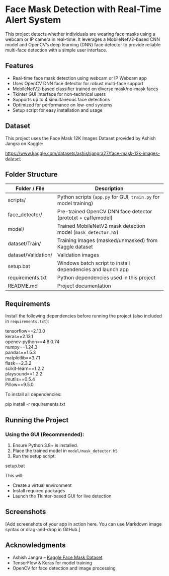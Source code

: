 # Face Mask Detection with Real-Time Alert System

This project detects whether individuals are wearing face masks using a webcam or IP camera in real-time. It leverages a MobileNetV2-based CNN model and OpenCV’s deep learning (DNN) face detector to provide reliable multi-face detection with a simple user interface.

## Features

- Real-time face mask detection using webcam or IP Webcam app
- Uses OpenCV DNN face detector for robust multi-face support
- MobileNetV2-based classifier trained on diverse mask/no-mask faces
- Tkinter GUI interface for non-technical users
- Supports up to 4 simultaneous face detections
- Optimized for performance on low-end systems
- Setup script for easy installation and usage

## Dataset

This project uses the Face Mask 12K Images Dataset provided by Ashish Jangra on Kaggle:

https://www.kaggle.com/datasets/ashishjangra27/face-mask-12k-images-dataset

## Folder Structure

| Folder / File                  | Description |
|-------------------------------|-------------|
| scripts/                      | Python scripts (`app.py` for GUI, `train.py` for model training) |
| face_detector/                | Pre-trained OpenCV DNN face detector (prototxt + caffemodel) |
| model/                        | Trained MobileNetV2 mask detection model (`mask_detector.h5`) |
| dataset/Train/                | Training images (masked/unmasked) from Kaggle dataset |
| dataset/Validation/           | Validation images |
| setup.bat                     | Windows batch script to install dependencies and launch app |
| requirements.txt              | Python dependencies used in this project |
| README.md                     | Project documentation |

## Requirements

Install the following dependencies before running the project (also included in `requirements.txt`):

tensorflow==2.13.0  
keras==2.13.1  
opencv-python==4.8.0.74  
numpy==1.24.3  
pandas==1.5.3  
matplotlib==3.7.1  
flask==2.3.2  
scikit-learn==1.2.2  
playsound==1.2.2  
imutils==0.5.4  
Pillow==9.5.0

To install all dependencies:

pip install -r requirements.txt

## Running the Project

### Using the GUI (Recommended):

1. Ensure Python 3.8+ is installed.
2. Place the trained model in `model/mask_detector.h5`
3. Run the setup script:

setup.bat

This will:
- Create a virtual environment
- Install required packages
- Launch the Tkinter-based GUI for live detection

## Screenshots

[Add screenshots of your app in action here. You can use Markdown image syntax or drag-and-drop in GitHub.]

## Acknowledgments

- Ashish Jangra – [Kaggle Face Mask Dataset](https://www.kaggle.com/datasets/ashishjangra27/face-mask-12k-images-dataset)
- TensorFlow & Keras for model training
- OpenCV for face detection and image processing
